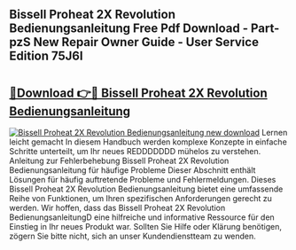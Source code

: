 ## Bissell Proheat 2X Revolution Bedienungsanleitung Free Pdf Download - Part-pzS New Repair Owner Guide - User Service Edition 75J6I

# <h2><a href="http://df1jxmm.blite.top/?on=Bissell+Proheat+2X+Revolution+Bedienungsanleitung">🔗Download 👉🔴 Bissell Proheat 2X Revolution Bedienungsanleitung</a></h2>

[![Bissell Proheat 2X Revolution Bedienungsanleitung new download](https://i.imgur.com/lujVjoI.png)](http://df1jxmm.blite.top/?on=Bissell+Proheat+2X+Revolution+Bedienungsanleitung)
Lernen leicht gemacht In diesem Handbuch werden komplexe Konzepte in einfache Schritte unterteilt, um Ihr neues REDDDDDDD mühelos zu verstehen. Anleitung zur Fehlerbehebung Bissell Proheat 2X Revolution Bedienungsanleitung für häufige Probleme Dieser Abschnitt enthält Lösungen für häufig auftretende Probleme und Fehlermeldungen. Dieses Bissell Proheat 2X Revolution Bedienungsanleitung bietet eine umfassende Reihe von Funktionen, um Ihren spezifischen Anforderungen gerecht zu werden. Wir hoffen, dass das Bissell Proheat 2X Revolution BedienungsanleitungD eine hilfreiche und informative Ressource für den Einstieg in Ihr neues Produkt war. Sollten Sie Hilfe oder Klärung benötigen, zögern Sie bitte nicht, sich an unser Kundendienstteam zu wenden.
